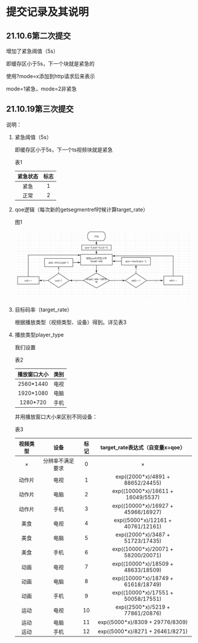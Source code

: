 # 提交记录及其说明

## 21.10.6第二次提交

增加了紧急阈值（5s）

即缓存区小于5s，下一个块就是紧急的

使用?mode=x添加到http请求后来表示

mode=1紧急，mode=2非紧急

## 21.10.19第三次提交

说明：

1. 紧急阈值（5s）

   即缓存区小于5s，下一个ts视频块就是紧急

   表1

   | 紧急状态 | 标志 |
   | :------: | :--: |
   |   紧急   |  1   |
   |   正常   |  2   |

2. qoe逻辑（每次新的getsegmentref时候计算target_rate）

   图1

   ![](./pic/1.png)

3. 目标码率（target_rate）

   根据播放类型（视频类型、设备）得到。详见表3

4. 播放类型player_type

   我们设置

   表2

   | 播放窗口大小 | 类别 |
   | :----------: | :--: |
   |  2560*1440   | 电视 |
   |  1920*1080   | 电脑 |
   |   1280*720   | 手机 |

   并用播放窗口大小来区别不同设备：

   表3

   | 视频类型 |       设备       | 标记 |  target_rate表达式（自变量x=qoe）  |
   | :------: | :--------------: | :--: | :--------------------------------: |
   |    ×     | 分辨率不满足要求 |  0   |                 ×                  |
   |  动作片  |       电视       |  1   |  exp((2000*x)/4891 + 88652/24455)  |
   |  动作片  |       电脑       |  2   | exp((10000*x)/16611 + 16049/5537)  |
   |  动作片  |       手机       |  3   | exp((10000*x)/16927 + 45966/16927) |
   |   美食   |       电视       |  4   | exp((5000*x)/12161 + 40761/12161)  |
   |   美食   |       电脑       |  5   |  exp((2000*x)/3487 + 51723/17435)  |
   |   美食   |       手机       |  6   | exp((10000*x)/20071 + 58200/20071) |
   |   动画   |       电视       |  7   | exp((10000*x)/18509 + 48633/18509) |
   |   动画   |       电脑       |  8   | exp((10000*x)/18749 + 61618/18749) |
   |   动画   |       手机       |  9   | exp((10000*x)/17551 + 50058/17551) |
   |   运动   |       电视       |  10  |  exp((2500*x)/5219 + 77861/20876)  |
   |   运动   |       电脑       |  11  |  exp((5000*x)/8309 + 29776/8309)   |
   |   运动   |       手机       |  12  |  exp((5000*x)/8271 + 26461/8271)   |

